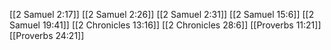 [[2 Samuel 2:17]]
[[2 Samuel 2:26]]
[[2 Samuel 2:31]]
[[2 Samuel 15:6]]
[[2 Samuel 19:41]]
[[2 Chronicles 13:16]]
[[2 Chronicles 28:6]]
[[Proverbs 11:21]]
[[Proverbs 24:21]]
